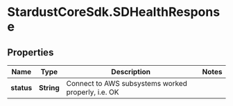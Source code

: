 # StardustCoreSdk.SDHealthResponse

## Properties

Name | Type | Description | Notes
------------ | ------------- | ------------- | -------------
**status** | **String** | Connect to AWS subsystems worked properly, i.e. OK | 


